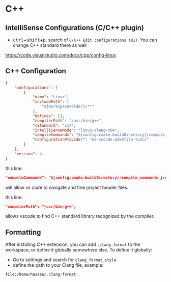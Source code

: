 #  C++



## IntelliSense Configurations (C/C++ plugin)

- <kbd>ctrl</kbd>+<kbd>shift</kbd>+<kbd>p</kbd>, search of `C/C++ Edit configurations (UI)`. You can change C++ standard there as well

https://code.visualstudio.com/docs/cpp/config-linux



## C++ Configuration

```json
{
    "configurations": [
        {
            "name": "Linux",
            "includePath": [
                "${workspaceFolder}/**"
            ],
            "defines": [],
            "compilerPath": "/usr/bin/g++",
            "cStandard": "c17",
            "intelliSenseMode": "linux-clang-x64",
            "compileCommands": "${config:cmake.buildDirectory}/compile_commands.json",
            "configurationProvider": "ms-vscode.makefile-tools"
        }
    ],
    "version": 4
}
```



this line:

```json
"compileCommands": "${config:cmake.buildDirectory}/compile_commands.json",
```

will allow vs code to navigate and fine project header files.

this line:

```json
"compilerPath": "/usr/bin/g++",
```

allows vscode to find C++ standard library recognized by the compiler.



## Formatting

After installing C++ extension, you can add `.clang-format` to the workspace, or define it globally somewhere else. To define it globally: 

- Go to settings and search for `clang_format_style`
- define the path to your Clang file, example:

```
file:/home/hassan/.clang-format
```

